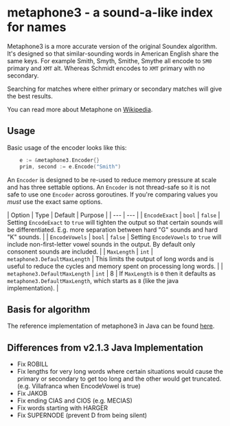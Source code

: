 # metaphone3 - a sound-a-like index for names
Metaphone3 is a more accurate version of the original Soundex algorithm.  It's designed so that similar-sounding words in American English share the same keys.  For example Smith, Smyth, Smithe, Smythe all encode to `SM0` primary and `XMT` alt.  Whereas Schmidt encodes to `XMT` primary with no secondary.  

Searching for matches where either primary or secondary matches will give the best results.

You can read more about Metaphone on [Wikipedia](https://en.wikipedia.org/wiki/Metaphone).

## Usage
Basic usage of the encoder looks like this:
```go
	e := &metaphone3.Encoder{}
	prim, second := e.Encode("Smith")
```

An `Encoder` is designed to be re-used to reduce memory pressure at scale and has three settable options.  An `Encoder` is not thread-safe so it is not safe to use one `Encoder` across goroutines.  If you're comparing values you *must* use the exact same options.


| Option | Type | Default | Purpose |
| --- | --- |
| `EncodeExact` | `bool` | `false` | Setting `EncodeExact` to `true` will tighten the output so that certain sounds will be differentiated.  E.g. more separation between hard "G" sounds and hard "K" sounds. |
| `EncodeVowels` | `bool` | `false` | Setting `EncodeVowels` to `true` will include non-first-letter vowel sounds in the output.  By default only consonent sounds are included. |
| `MaxLength` | `int` | `metaphone3.DefaultMaxLength` | This limits the output of long words and is useful to reduce the cycles and memory spent on processing long words. |
| `metaphone3.DefaultMaxLength` | `int` | 8 | If `MaxLength` is `0` then it defaults as `metaphone3.DefaultMaxLength`, which starts as `8` (like the java implementation). |

## Basis for algorithm
The reference implementation of metaphone3 in Java can be found [here](https://github.com/OpenRefine/OpenRefine/blob/master/main/src/com/google/refine/clustering/binning/Metaphone3.java).

## Differences from v2.1.3 Java Implementation
- Fix ROBILL
- Fix lengths for very long words where certain situations would cause the primary or secondary
    to get too long and the other would get truncated.  (e.g. Villafranca when EncodeVowel is true)
- Fix JAKOB
- Fix ending CIAS and CIOS (e.g. MECIAS)
- Fix words starting with HARGER
- Fix SUPERNODE (prevent D from being silent)